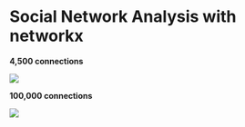 # Social Network Analysis with networkx  

<b>4,500 connections</b>  

<img src=https://github.com/RubensZimbres/Repo-2019/blob/master/networkx/cluster.PNG>  

<b>100,000 connections</b>  

<img src=https://github.com/RubensZimbres/Repo-2019/blob/master/networkx/Easter0.PNG>
